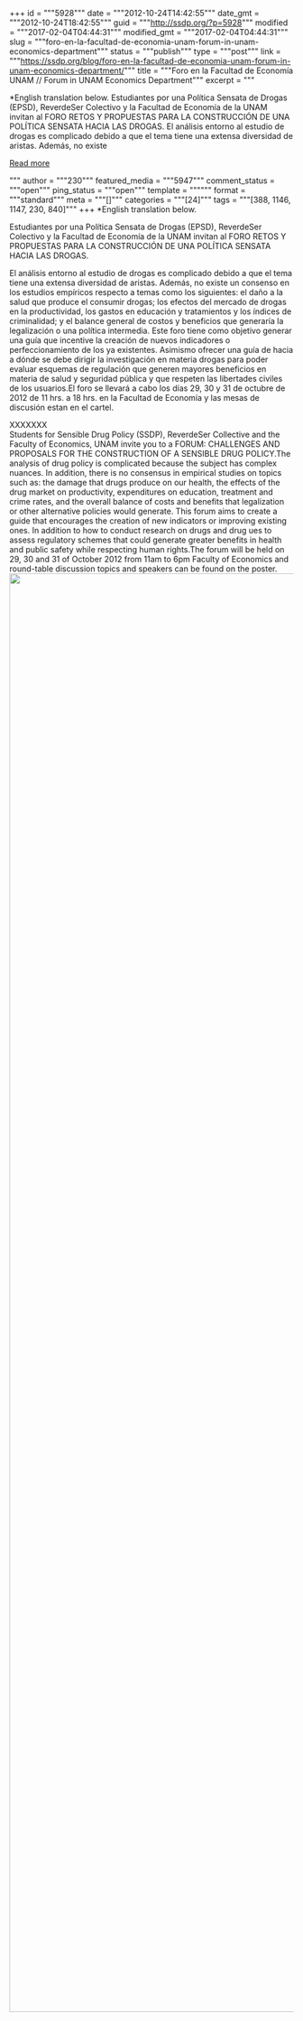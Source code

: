 +++
id = """5928"""
date = """2012-10-24T14:42:55"""
date_gmt = """2012-10-24T18:42:55"""
guid = """http://ssdp.org/?p=5928"""
modified = """2017-02-04T04:44:31"""
modified_gmt = """2017-02-04T04:44:31"""
slug = """foro-en-la-facultad-de-economia-unam-forum-in-unam-economics-department"""
status = """publish"""
type = """post"""
link = """https://ssdp.org/blog/foro-en-la-facultad-de-economia-unam-forum-in-unam-economics-department/"""
title = """Foro en la Facultad de Economía UNAM // Forum in UNAM Economics Department"""
excerpt = """<p>*English translation below. Estudiantes por una Política Sensata de Drogas (EPSD), ReverdeSer Colectivo y la Facultad de Economía de la UNAM invitan al FORO RETOS Y PROPUESTAS PARA LA CONSTRUCCIÓN DE UNA POLÍTICA SENSATA HACIA LAS DROGAS. El análisis entorno al estudio de drogas es complicado debido a que el tema tiene una extensa diversidad de aristas. Además, no existe</p>
<div class="h10"></div>
<p><a class="more-link2 flat" href="https://ssdp.org/blog/foro-en-la-facultad-de-economia-unam-forum-in-unam-economics-department/">Read more</a></p>
"""
author = """230"""
featured_media = """5947"""
comment_status = """open"""
ping_status = """open"""
template = """"""
format = """standard"""
meta = """[]"""
categories = """[24]"""
tags = """[388, 1146, 1147, 230, 840]"""
+++
*English translation below.



Estudiantes por una Política Sensata de Drogas (EPSD), ReverdeSer Colectivo y la Facultad de Economía de la UNAM invitan al FORO RETOS Y PROPUESTAS PARA LA CONSTRUCCIÓN DE UNA POLÍTICA SENSATA HACIA LAS DROGAS.



El análisis entorno al estudio de drogas es complicado debido a que el tema tiene una extensa diversidad de aristas. Además, no existe un consenso en los estudios empíricos respecto a temas como los siguientes: el daño a la salud que produce el consumir drogas; los efectos del mercado de drogas en la productividad, los gastos en educación y tratamientos y los índices de criminalidad; y el balance general de costos y beneficios que generaría la legalización o una política intermedia. Este foro tiene como objetivo generar una guía que incentive la creación de nuevos indicadores o perfeccionamiento de los ya existentes. Asimismo ofrecer una guía de hacia a dónde se debe dirigir la investigación en materia drogas para poder evaluar esquemas de regulación que generen mayores beneficios en materia de salud y seguridad pública y que respeten las libertades civiles de los usuarios.El foro se llevará a cabo los días 29, 30 y 31 de octubre de 2012 de 11 hrs. a 18 hrs. en la Facultad de Economía y las mesas de discusión estan en el cartel.

<div></div>

<div></div>

<div>XXXXXXX</div>

<div></div>

<div></div>

<div></div>

<div>Students for Sensible Drug Policy (SSDP), ReverdeSer Collective and the Faculty of Economics, UNAM invite you to a FORUM: CHALLENGES AND PROPOSALS FOR THE CONSTRUCTION OF A SENSIBLE DRUG POLICY.The analysis of drug policy is complicated because the subject has complex nuances. In addition, there is no consensus in empirical studies on topics such as: the damage that drugs produce on our health, the effects of the drug market on productivity, expenditures on education, treatment and crime rates, and the overall balance of costs and benefits that legalization or other alternative policies would generate. This forum aims to create a guide that encourages the creation of new indicators or improving existing ones. In addition to how to conduct research on drugs and drug ues to assess regulatory schemes that could generate greater benefits in health and public safety while respecting human rights.The forum will be held on 29, 30 and 31 of October 2012 from 11am to 6pm Faculty of Economics and round-table discussion topics and speakers can be found on the poster.</div>

<div></div>

<div></div>

<div><a href="http://ssdp.org/news/blog/foro-en-la-facultad-de-economia-unam-forum-in-unam-economics-department/attachment/cartel-final-2-foro-fac-de-economia-para-internet-6/" rel="attachment wp-att-5947"><img class="aligncenter size-full wp-image-5947" title="Cartel Final 2 Foro Fac de Economia para internet" src="/assets/2012/10/Cartel-Final-2-Foro-Fac-de-Economia-para-internet.jpg" alt="" width="1654" height="2550" /></a></div>

